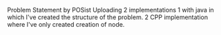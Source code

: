 Problem Statement by POSist Uploading 2 implementations 1 with java in which I've created the structure of the problem. 2 CPP implementation where I've only created creation of node.
